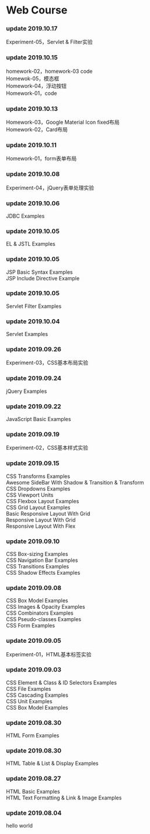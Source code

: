 # Web Course
### update 2019.10.17
Experiment-05，Servlet & Filter实验
### update 2019.10.15
homework-02，homework-03 code   
Homewok-05，模态框   
Homework-04，浮动按钮   
Homework-01，code   
### update 2019.10.13
Homework-03，Google Material Icon fixed布局    
Homework-02，Card布局
### update 2019.10.11
Homework-01，form表单布局
### update 2019.10.08
Experiment-04，jQuery表单处理实验
### update 2019.10.06
JDBC Examples
### update 2019.10.05
EL & JSTL Examples
### update 2019.10.05
JSP Basic Syntax Examples   
JSP Include Directive Example
### update 2019.10.05
Servlet Filter Examples
### update 2019.10.04
Servlet Examples
### update 2019.09.26
Experiment-03，CSS基本布局实验
### update 2019.09.24
jQuery Examples
### update 2019.09.22
JavaScript Basic Examples
### update 2019.09.19
Experiment-02，CSS基本样式实验    
### update 2019.09.15
CSS Transforms Examples   
Awesome SideBar With Shadow & Transition & Transform   
CSS Dropdowns Examples   
CSS Viewport Units   
CSS Flexbox Layout Examples   
CSS Grid Layout Examples   
Basic Responsive Layout With Grid   
Responsive Layout With Grid   
Responsive Layout With Flex   
### update 2019.09.10
CSS Box-sizing Examples   
CSS Navigation Bar Examples   
CSS Transitions Examples   
CSS Shadow Effects Examples
### update 2019.09.08
CSS Box Model Examples   
CSS Images & Opacity Examples   
CSS Combinators Examples   
CSS Pseudo-classes Examples   
CSS Form Examples
### update 2019.09.05
Experiment-01，HTML基本标签实验   
### update 2019.09.03
CSS Element & Class & ID Selectors Examples   
CSS File Examples   
CSS Cascading Examples   
CSS Unit Examples   
CSS Box Model Examples 
### update 2019.08.30
HTML Form Examples
### update 2019.08.30
HTML Table & List & Display Examples
### update 2019.08.27
HTML Basic Examples   
HTML Text Formatting & Link & Image Examples
### update 2019.08.04
hello world
